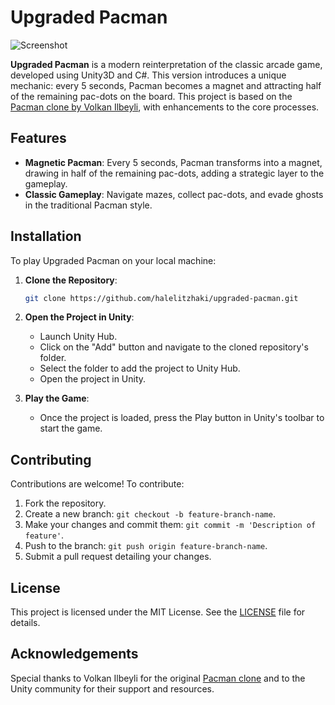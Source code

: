 
# Upgraded Pacman

![Screenshot](http://i.imgur.com/GQcmfQY.png)

**Upgraded Pacman** is a modern reinterpretation of the classic arcade game, developed using Unity3D and C#.
This version introduces a unique mechanic: every 5 seconds, Pacman becomes a magnet and attracting half of the remaining pac-dots on the board.
This project is based on the [Pacman clone by Volkan Ilbeyli](https://github.com/vilbeyli/Pacman), with enhancements to the core processes.

## Features

- **Magnetic Pacman**: Every 5 seconds, Pacman transforms into a magnet, drawing in half of the remaining pac-dots, adding a strategic layer to the gameplay.
- **Classic Gameplay**: Navigate mazes, collect pac-dots, and evade ghosts in the traditional Pacman style.

## Installation

To play Upgraded Pacman on your local machine:

1. **Clone the Repository**:

   ```bash
   git clone https://github.com/halelitzhaki/upgraded-pacman.git
   ```

2. **Open the Project in Unity**:

   - Launch Unity Hub.
   - Click on the "Add" button and navigate to the cloned repository's folder.
   - Select the folder to add the project to Unity Hub.
   - Open the project in Unity.

3. **Play the Game**:

   - Once the project is loaded, press the Play button in Unity's toolbar to start the game.

## Contributing

Contributions are welcome! To contribute:

1. Fork the repository.
2. Create a new branch: `git checkout -b feature-branch-name`.
3. Make your changes and commit them: `git commit -m 'Description of feature'`.
4. Push to the branch: `git push origin feature-branch-name`.
5. Submit a pull request detailing your changes.

## License

This project is licensed under the MIT License. See the [LICENSE](LICENSE) file for details.

## Acknowledgements

Special thanks to Volkan Ilbeyli for the original [Pacman clone](https://github.com/vilbeyli/Pacman) and to the Unity community for their support and resources.
